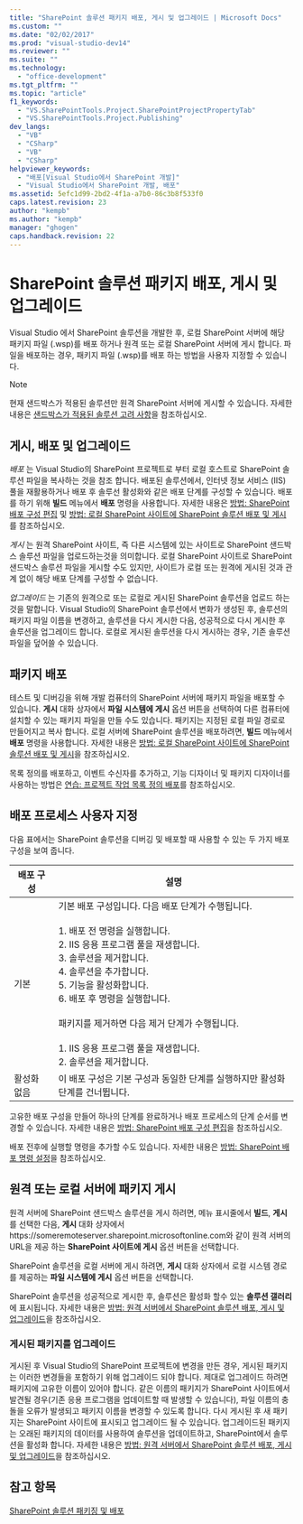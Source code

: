 ```yaml
---
title: "SharePoint 솔루션 패키지 배포, 게시 및 업그레이드 | Microsoft Docs"
ms.custom: ""
ms.date: "02/02/2017"
ms.prod: "visual-studio-dev14"
ms.reviewer: ""
ms.suite: ""
ms.technology: 
  - "office-development"
ms.tgt_pltfrm: ""
ms.topic: "article"
f1_keywords: 
  - "VS.SharePointTools.Project.SharePointProjectPropertyTab"
  - "VS.SharePointTools.Project.Publishing"
dev_langs: 
  - "VB"
  - "CSharp"
  - "VB"
  - "CSharp"
helpviewer_keywords: 
  - "배포[Visual Studio에서 SharePoint 개발]"
  - "Visual Studio에서 SharePoint 개발, 배포"
ms.assetid: 5efc1d99-2bd2-4f1a-a7b0-86c3b8f533f0
caps.latest.revision: 23
author: "kempb"
ms.author: "kempb"
manager: "ghogen"
caps.handback.revision: 22
---
```

# SharePoint 솔루션 패키지 배포, 게시 및 업그레이드
  Visual Studio 에서 SharePoint 솔루션을 개발한 후, 로컬 SharePoint 서버에 해당 패키지 파일 \(.wsp\)를 배포 하거나 원격 또는 로컬 SharePoint 서버에 게시 합니다.  파일을 배포하는 경우, 패키지 파일 \(.wsp\)를 배포 하는 방법을 사용자 지정할 수 있습니다.  
  
> [!NOTE]  
>  현재 샌드박스가 적용된 솔루션만 원격 SharePoint 서버에 게시할 수 있습니다.  자세한 내용은 [샌드박스가 적용된 솔루션 고려 사항](../sharepoint/sandboxed-solution-considerations.md)을 참조하십시오.  
  
## 게시, 배포 및 업그레이드  
 *배포* 는 Visual Studio의 SharePoint 프로젝트로 부터 로컬 호스트로 SharePoint 솔루션 파일을 복사하는 것을 참조 합니다.  배포된 솔루션에서, 인터넷 정보 서비스 \(IIS\) 풀을 재활용하거나 배포 후 솔루선 활성화와 같은 배포 단계를 구성할 수 있습니다.  배포를 하기 위해 **빌드** 메뉴에서 **배포** 명령을 사용합니다.  자세한 내용은 [방법: SharePoint 배포 구성 편집](../sharepoint/how-to-edit-a-sharepoint-deployment-configuration.md) 및 [방법: 로컬 SharePoint 사이트에 SharePoint 솔루션 배포 및 게시](../sharepoint/how-to-deploy-and-publish-a-sharepoint-solution-to-a-local-sharepoint-site.md)를 참조하십시오.  
  
 *게시* 는 원격 SharePoint 사이트, 즉 다른 시스템에 있는 사이트로 SharePoint 샌드박스 솔루션 파일을 업로드하는것을 의미합니다.  로컬 SharePoint 사이트로 SharePoint 샌드박스 솔루션 파일을 게시할 수도 있지만, 사이트가 로컬 또는 원격에 게시된 것과 관계 없이 해당 배포 단계를 구성할 수 없습니다.  
  
 *업그레이드* 는 기존의 원격으로 또는 로컬로 게시된 SharePoint 솔루션을 업로드 하는것을 말합니다.  Visual Studio의 SharePoint 솔루션에서 변화가 생성된 후, 솔루션의 패키지 파일 이름을 변경하고, 솔루션을 다시 게시한 다음, 성공적으로 다시 게시한 후 솔루션을 업그레이드 합니다.  로컬로 게시된 솔루션을 다시 게시하는 경우, 기존 솔루션 파일을 덮어쓸 수 있습니다.  
  
## 패키지 배포  
 테스트 및 디버깅을 위해 개발 컴퓨터의 SharePoint 서버에 패키지 파일을 배포할 수 있습니다.  **게시** 대화 상자에서 **파일 시스템에 게시** 옵션 버튼을 선택하여 다른 컴퓨터에 설치할 수 있는 패키지 파일을 만들 수도 있습니다.  패키지는 지정된 로컬 파일 경로로 만들어지고 복사 합니다.  로컬 서버에 SharePoint 솔루션을 배포하려면, **빌드** 메뉴에서 **배포** 명령을 사용합니다.  자세한 내용은 [방법: 로컬 SharePoint 사이트에 SharePoint 솔루션 배포 및 게시](../sharepoint/how-to-deploy-and-publish-a-sharepoint-solution-to-a-local-sharepoint-site.md)을 참조하십시오.  
  
 목록 정의를 배포하고, 이벤트 수신자를 추가하고, 기능 디자이너 및 패키지 디자이너를 사용하는 방법은 [연습: 프로젝트 작업 목록 정의 배포](../sharepoint/walkthrough-deploying-a-project-task-list-definition.md)를 참조하십시오.  
  
## 배포 프로세스 사용자 지정  
 다음 표에서는 SharePoint 솔루션을 디버깅 및 배포할 때 사용할 수 있는 두 가지 배포 구성을 보여 줍니다.  
  
|배포 구성|설명|  
|-----------|--------|  
|기본|기본 배포 구성입니다.  다음 배포 단계가 수행됩니다.<br /><br /> 1.  배포 전 명령을 실행합니다.<br />2.  IIS 응용 프로그램 풀을 재생합니다.<br />3.  솔루션을 제거합니다.<br />4.  솔루션을 추가합니다.<br />5.  기능을 활성화합니다.<br />6.  배포 후 명령을 실행합니다.<br /><br /> 패키지를 제거하면 다음 제거 단계가 수행됩니다.<br /><br /> 1.  IIS 응용 프로그램 풀을 재생합니다.<br />2.  솔루션을 제거합니다.|  
|활성화 없음|이 배포 구성은 기본 구성과 동일한 단계를 실행하지만 활성화 단계를 건너뜁니다.|  
  
 고유한 배포 구성을 만들어 하나의 단계를 완료하거나 배포 프로세스의 단계 순서를 변경할 수 있습니다.  자세한 내용은 [방법: SharePoint 배포 구성 편집](../sharepoint/how-to-edit-a-sharepoint-deployment-configuration.md)을 참조하십시오.  
  
 배포 전후에 실행할 명령을 추가할 수도 있습니다.  자세한 내용은 [방법: SharePoint 배포 명령 설정](../sharepoint/how-to-set-sharepoint-deployment-commands.md)을 참조하십시오.  
  
## 원격 또는 로컬 서버에 패키지 게시  
 원격 서버에 SharePoint 샌드박스 솔루션을 게시 하려면, 메뉴 표시줄에서 **빌드**, **게시**를 선택한 다음, **게시** 대화 상자에서 https:\/\/someremoteserver.sharepoint.microsoftonline.com와 같이 원격 서버의 URL을 제공 하는 **SharePoint 사이트에 게시** 옵션 버튼을 선택합니다.  
  
 SharePoint 솔루션을 로컬 서버에 게시 하려면, **게시** 대화 상자에서 로컬 시스템 경로를 제공하는 **파일 시스템에 게시** 옵션 버튼을 선택합니다.  
  
 SharePoint 솔루션을 성공적으로 게시한 후, 솔루션은 활성화 할수 있는 **솔루션 갤러리** 에 표시됩니다.  자세한 내용은 [방법: 원격 서버에서 SharePoint 솔루션 배포, 게시 및 업그레이드](../sharepoint/how-to-deploy-publish-and-upgrade-sharepoint-solutions-on-a-remote-server.md)을 참조하십시오.  
  
### 게시된 패키지를 업그레이드  
 게시된 후 Visual Studio의 SharePoint 프로젝트에 변경을 만든 경우, 게시된 패키지는 이러한 변경들을 포함하기 위해 업그레이드 되야 합니다.  제대로 업그레이드 하려면 패키지에 고유한 이름이 있어야 합니다.  같은 이름의 패키지가 SharePoint 사이트에서 발견될 경우\(기존 응용 프로그램을 업데이트할 때 발생할 수 있습니다\), 파일 이름의 충돌을 오류가 발생되고 패키지 이름을 변경할 수 있도록 합니다.  다시 게시된 후 새 패키지는 SharePoint 사이트에 표시되고 업그레이드 될 수 있습니다.  업그레이드된 패키지는 오래된 패키지의 데이터를 사용하여 솔루션을 업데이트하고, SharePoint에서 솔루션을 활성화 합니다.  자세한 내용은 [방법: 원격 서버에서 SharePoint 솔루션 배포, 게시 및 업그레이드](../sharepoint/how-to-deploy-publish-and-upgrade-sharepoint-solutions-on-a-remote-server.md)을 참조하십시오.  
  
## 참고 항목  
 [SharePoint 솔루션 패키징 및 배포](../sharepoint/packaging-and-deploying-sharepoint-solutions.md)  
  
  